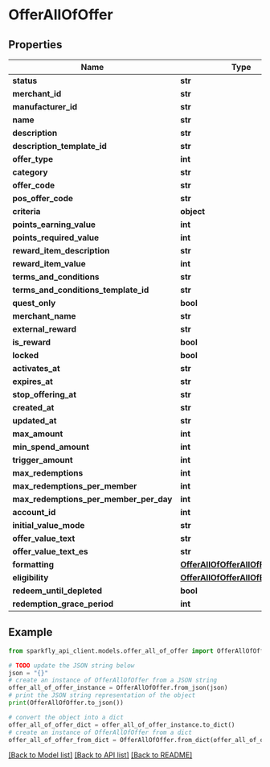 # OfferAllOfOffer


## Properties

Name | Type | Description | Notes
------------ | ------------- | ------------- | -------------
**status** | **str** |  | [optional] 
**merchant_id** | **str** |  | [optional] 
**manufacturer_id** | **str** |  | [optional] 
**name** | **str** |  | [optional] 
**description** | **str** |  | [optional] 
**description_template_id** | **str** |  | [optional] 
**offer_type** | **int** |  | [optional] 
**category** | **str** |  | [optional] 
**offer_code** | **str** |  | [optional] 
**pos_offer_code** | **str** |  | [optional] 
**criteria** | **object** |  | [optional] 
**points_earning_value** | **int** |  | [optional] 
**points_required_value** | **int** |  | [optional] 
**reward_item_description** | **str** |  | [optional] 
**reward_item_value** | **int** |  | [optional] 
**terms_and_conditions** | **str** |  | [optional] 
**terms_and_conditions_template_id** | **str** |  | [optional] 
**quest_only** | **bool** |  | [optional] 
**merchant_name** | **str** |  | [optional] 
**external_reward** | **str** |  | [optional] 
**is_reward** | **bool** |  | [optional] 
**locked** | **bool** |  | [optional] 
**activates_at** | **str** |  | [optional] 
**expires_at** | **str** |  | [optional] 
**stop_offering_at** | **str** |  | [optional] 
**created_at** | **str** |  | [optional] 
**updated_at** | **str** |  | [optional] 
**max_amount** | **int** |  | [optional] 
**min_spend_amount** | **int** |  | [optional] 
**trigger_amount** | **int** |  | [optional] 
**max_redemptions** | **int** |  | [optional] 
**max_redemptions_per_member** | **int** |  | [optional] 
**max_redemptions_per_member_per_day** | **int** |  | [optional] 
**account_id** | **int** |  | [optional] 
**initial_value_mode** | **str** |  | [optional] 
**offer_value_text** | **str** |  | [optional] 
**offer_value_text_es** | **str** |  | [optional] 
**formatting** | [**OfferAllOfOfferAllOfFormatting**](OfferAllOfOfferAllOfFormatting.md) |  | [optional] 
**eligibility** | [**OfferAllOfOfferAllOfEligibility**](OfferAllOfOfferAllOfEligibility.md) |  | [optional] 
**redeem_until_depleted** | **bool** |  | [optional] 
**redemption_grace_period** | **int** |  | [optional] 

## Example

```python
from sparkfly_api_client.models.offer_all_of_offer import OfferAllOfOffer

# TODO update the JSON string below
json = "{}"
# create an instance of OfferAllOfOffer from a JSON string
offer_all_of_offer_instance = OfferAllOfOffer.from_json(json)
# print the JSON string representation of the object
print(OfferAllOfOffer.to_json())

# convert the object into a dict
offer_all_of_offer_dict = offer_all_of_offer_instance.to_dict()
# create an instance of OfferAllOfOffer from a dict
offer_all_of_offer_from_dict = OfferAllOfOffer.from_dict(offer_all_of_offer_dict)
```
[[Back to Model list]](../README.md#documentation-for-models) [[Back to API list]](../README.md#documentation-for-api-endpoints) [[Back to README]](../README.md)


